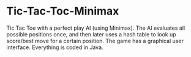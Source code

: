 # Tic-Tac-Toc-Minimax
Tic Tac Toe with a perfect play AI (using Minimax). The AI evaluates all possible positions once, and then later uses a hash table to look up score/best move for a certain position. The game has a graphical user interface. Everything is coded in Java.
